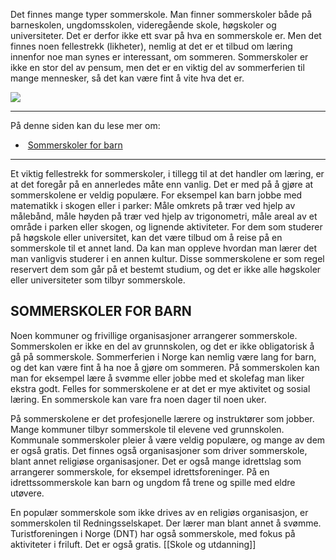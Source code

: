 Det finnes mange typer sommerskole. Man finner sommerskoler både på barneskolen, ungdomsskolen, videregående skole, høgskoler og universiteter. Det er derfor ikke ett svar på hva en sommerskole er. Men det finnes noen fellestrekk (likheter), nemlig at det er et tilbud om læring innenfor noe man synes er interessant, om sommeren. Sommerskoler er ikke en stor del av pensum, men det er en viktig del av sommerferien til mange mennesker, så det kan være fint å vite hva det er.

![](https://cdn.kursoria.no/pensum/elements/pensum-for-samfunnskunnskapsproven-_fvgbhn.jpg)

---

På denne siden kan du lese mer om:

-    [Sommerskoler for barn](https://app.norskkunnskap.no/pensum/rtehtr/q8dkf5/fvgbhn#sommerskoler-for-barn)

---

Et viktig fellestrekk for sommerskoler, i tillegg til at det handler om læring, er at det foregår på en annerledes måte enn vanlig. Det er med på å gjøre at sommerskolene er veldig populære. For eksempel kan barn jobbe med matematikk i skogen eller i parker: Måle omkrets på trær ved hjelp av målebånd, måle høyden på trær ved hjelp av trigonometri, måle areal av et område i parken eller skogen, og lignende aktiviteter. For dem som studerer på høgskole eller universitet, kan det være tilbud om å reise på en sommerskole til et annet land. Da kan man oppleve hvordan man lærer det man vanligvis studerer i en annen kultur. Disse sommerskolene er som regel reservert dem som går på et bestemt studium, og det er ikke alle høgskoler eller universiteter som tilbyr sommerskole.

## SOMMERSKOLER FOR BARN

Noen kommuner og frivillige organisasjoner arrangerer sommerskole. Sommerskolen er ikke en del av grunnskolen, og det er ikke obligatorisk å gå på sommerskole. Sommerferien i Norge kan nemlig være lang for barn, og det kan være fint å ha noe å gjøre om sommeren. På sommerskolen kan man for eksempel lære å svømme eller jobbe med et skolefag man liker ekstra godt. Felles for sommerskolene er at det er mye aktivitet og sosial læring. En sommerskole kan vare fra noen dager til noen uker. 

På sommerskolene er det profesjonelle lærere og instruktører som jobber. Mange kommuner tilbyr sommerskole til elevene ved grunnskolen. Kommunale sommerskoler pleier å være veldig populære, og mange av dem er også gratis. Det finnes også organisasjoner som driver sommerskole, blant annet religiøse organisasjoner. Det er også mange idrettslag som arrangerer sommerskole, for eksempel idrettsforeninger. På en idrettssommerskole kan barn og ungdom få trene og spille med eldre utøvere.

En populær sommerskole som ikke drives av en religiøs organisasjon, er sommerskolen til Redningsselskapet. Der lærer man blant annet å svømme. Turistforeningen i Norge (DNT) har også sommerskole, med fokus på aktiviteter i friluft. Det er også gratis.
[[Skole og utdanning]]
